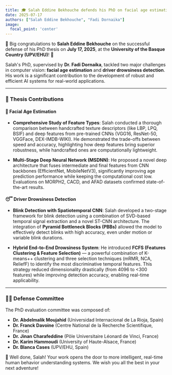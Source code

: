```yaml
---
title: 🎓 Salah Eddine Bekhouche defends his PhD on facial age estimation and drowsiness detection!
date: 2025-07-17
authors: ["Salah Eddine Bekhouche", "Fadi Dornaika"]
image:
  focal_point: 'center'
---
```


🎉 Big congratulations to **Salah Eddine Bekhouche** on the successful defense of his PhD thesis on **July 17, 2025**, at the **University of the Basque Country (UPV/EHU)**! 🎉

<!--more-->

Salah's PhD, supervised by **Dr. Fadi Dornaika**, tackled two major challenges in computer vision: **facial age estimation** and **driver drowsiness detection**. His work is a significant contribution to the development of robust and efficient AI systems for real-world applications.

---

### 🧠 Thesis Contributions

#### 📅 Facial Age Estimation

- **Comprehensive Study of Feature Types**: Salah conducted a thorough comparison between handcrafted texture descriptors (like LBP, LPQ, BSIF) and deep features from pre-trained CNNs (VGG16, ResNet-50, VGGFace, DEX-IMDB-WIKI). He demonstrated the trade-offs between speed and accuracy, highlighting how deep features bring superior robustness, while handcrafted ones are computationally lightweight.

- **Multi-Stage Deep Neural Network (MSDNN)**: He proposed a novel deep architecture that fuses intermediate and final features from CNN backbones (EfficientNet, MobileNetV3), significantly improving age prediction performance while keeping the computational cost low. Evaluations on MORPH2, CACD, and AFAD datasets confirmed state-of-the-art results.

#### 😴 Driver Drowsiness Detection

- **Blink Detection with Spatiotemporal CNN**: Salah developed a two-stage framework for blink detection using a combination of SVD-based temporal signal extraction and a novel ST-CNN architecture. The integration of **Pyramid Bottleneck Blocks (PBBs)** allowed the model to effectively detect blinks with high accuracy, even under motion or variable blink durations.

- **Hybrid End-to-End Drowsiness System**: He introduced **FCFS (Features Clustering & Feature Selection)** — a powerful combination of K-means++ clustering and three selection techniques (mRMR, NCA, ReliefF) to identify the most discriminative temporal features. This strategy reduced dimensionality drastically (from 4096 to <300 features) while improving detection accuracy, enabling real-time applicability.

---

### 🧑‍⚖️ Defense Committee

The PhD evaluation committee was composed of:

- **Dr. Abdelmalik Moujahid** (Universidad Internacional de La Rioja, Spain)  
- **Dr. Franck Davoine** (Centre National de la Recherche Scientifique, France)  
- **Dr. Jinan Charafeddine** (Pôle Universitaire Léonard de Vinci, France)  
- **Dr. Karim Hammoudi** (University of Haute-Alsace, France)  
- **Dr. Blanca Cases** (UPV/EHU, Spain)  

👏 Well done, Salah! Your work opens the door to more intelligent, real-time human behavior understanding systems. We wish you all the best in your next adventure!
